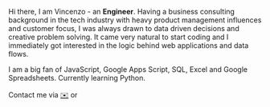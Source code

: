 Hi there, I am Vincenzo - an **Engineer**. Having a business consulting background in the tech industry with heavy product management influences and customer focus, I was always drawn to data driven decisions and creative problem solving. It came very natural to start coding and I immediately got interested in the logic behind web applications and data flows.

I am a big fan of JavaScript, Google Apps Script, SQL, Excel and Google Spreadsheets. Currently learning Python.

Contact me via <a href="mailto:mr.vincenzo.galante@gmail.com?subject=Hi%2C%20there!" target="_blank">✉️</a> or <a href="https://www.linkedin.com/in/galantevincenzo/" target="_blank" ><img src="https://upload.wikimedia.org/wikipedia/commons/c/ca/LinkedIn_logo_initials.png" width=17 height=17></a>
